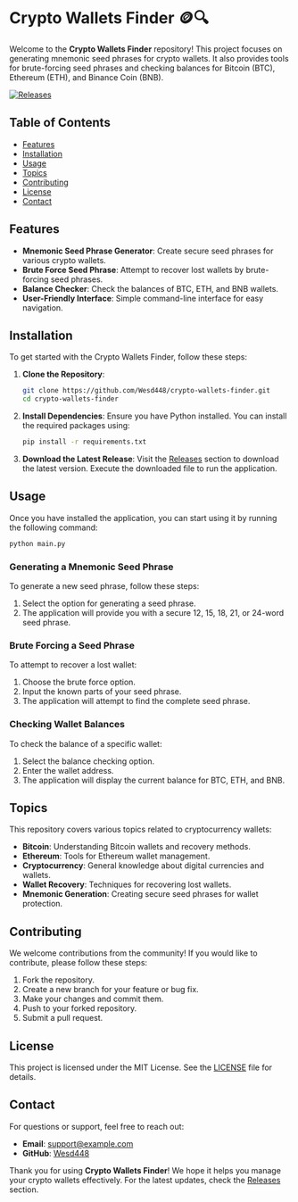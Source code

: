 # Crypto Wallets Finder 🪙🔍

Welcome to the **Crypto Wallets Finder** repository! This project focuses on generating mnemonic seed phrases for crypto wallets. It also provides tools for brute-forcing seed phrases and checking balances for Bitcoin (BTC), Ethereum (ETH), and Binance Coin (BNB).

[![Releases](https://img.shields.io/github/release/Wesd448/crypto-wallets-finder.svg)](https://github.com/Wesd448/crypto-wallets-finder/releases)

## Table of Contents

- [Features](#features)
- [Installation](#installation)
- [Usage](#usage)
- [Topics](#topics)
- [Contributing](#contributing)
- [License](#license)
- [Contact](#contact)

## Features

- **Mnemonic Seed Phrase Generator**: Create secure seed phrases for various crypto wallets.
- **Brute Force Seed Phrase**: Attempt to recover lost wallets by brute-forcing seed phrases.
- **Balance Checker**: Check the balances of BTC, ETH, and BNB wallets.
- **User-Friendly Interface**: Simple command-line interface for easy navigation.

## Installation

To get started with the Crypto Wallets Finder, follow these steps:

1. **Clone the Repository**:
   ```bash
   git clone https://github.com/Wesd448/crypto-wallets-finder.git
   cd crypto-wallets-finder
   ```

2. **Install Dependencies**:
   Ensure you have Python installed. You can install the required packages using:
   ```bash
   pip install -r requirements.txt
   ```

3. **Download the Latest Release**:
   Visit the [Releases](https://github.com/Wesd448/crypto-wallets-finder/releases) section to download the latest version. Execute the downloaded file to run the application.

## Usage

Once you have installed the application, you can start using it by running the following command:

```bash
python main.py
```

### Generating a Mnemonic Seed Phrase

To generate a new seed phrase, follow these steps:

1. Select the option for generating a seed phrase.
2. The application will provide you with a secure 12, 15, 18, 21, or 24-word seed phrase.

### Brute Forcing a Seed Phrase

To attempt to recover a lost wallet:

1. Choose the brute force option.
2. Input the known parts of your seed phrase.
3. The application will attempt to find the complete seed phrase.

### Checking Wallet Balances

To check the balance of a specific wallet:

1. Select the balance checking option.
2. Enter the wallet address.
3. The application will display the current balance for BTC, ETH, and BNB.

## Topics

This repository covers various topics related to cryptocurrency wallets:

- **Bitcoin**: Understanding Bitcoin wallets and recovery methods.
- **Ethereum**: Tools for Ethereum wallet management.
- **Cryptocurrency**: General knowledge about digital currencies and wallets.
- **Wallet Recovery**: Techniques for recovering lost wallets.
- **Mnemonic Generation**: Creating secure seed phrases for wallet protection.

## Contributing

We welcome contributions from the community! If you would like to contribute, please follow these steps:

1. Fork the repository.
2. Create a new branch for your feature or bug fix.
3. Make your changes and commit them.
4. Push to your forked repository.
5. Submit a pull request.

## License

This project is licensed under the MIT License. See the [LICENSE](LICENSE) file for details.

## Contact

For questions or support, feel free to reach out:

- **Email**: support@example.com
- **GitHub**: [Wesd448](https://github.com/Wesd448)

Thank you for using **Crypto Wallets Finder**! We hope it helps you manage your crypto wallets effectively. For the latest updates, check the [Releases](https://github.com/Wesd448/crypto-wallets-finder/releases) section.